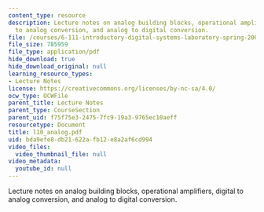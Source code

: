 ```yaml
---
content_type: resource
description: Lecture notes on analog building blocks, operational amplifiers, digital
  to analog conversion, and analog to digital conversion.
file: /courses/6-111-introductory-digital-systems-laboratory-spring-2006/bda9efe8db21622afb12e8a2af6cd994_l10_analog.pdf
file_size: 785959
file_type: application/pdf
hide_download: true
hide_download_original: null
learning_resource_types:
- Lecture Notes
license: https://creativecommons.org/licenses/by-nc-sa/4.0/
ocw_type: OCWFile
parent_title: Lecture Notes
parent_type: CourseSection
parent_uid: f75f75e3-2475-7fc9-19a3-9765ec10aeff
resourcetype: Document
title: l10_analog.pdf
uid: bda9efe8-db21-622a-fb12-e8a2af6cd994
video_files:
  video_thumbnail_file: null
video_metadata:
  youtube_id: null
---
```

Lecture notes on analog building blocks, operational amplifiers, digital to analog conversion, and analog to digital conversion.